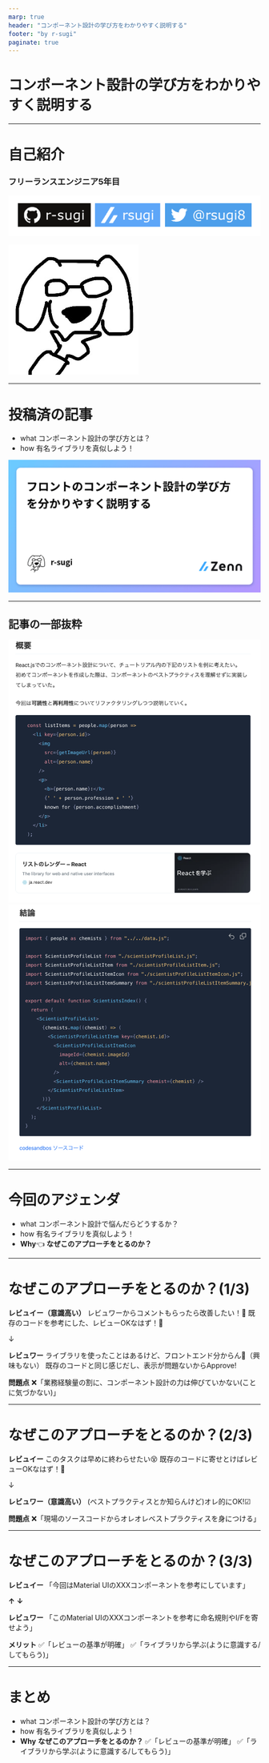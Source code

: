 ```yaml
---
marp: true
header: "コンポーネント設計の学び方をわかりやすく説明する"
footer: "by r-sugi"
paginate: true
---
```

<!-- タイトル: 10秒以内 -->
<!-- フロントエンド初心者向けにコンポーネント設計の学び方を説明します。 -->
<!-- 「設計」ではなく「設計の学び方」を説明します -->
# コンポーネント設計の学び方をわかりやすく説明する

---
<!-- 自己紹介: 15秒以内 -->
<!-- 先に自己紹介しますね -->
<!-- r-sugiと言います -->
<!-- エンジニア5年目でフロントエンド歴の方が多めです。-->
<!-- 採用担当の方はgithubをご覧ください。経歴を記載してあります。-->
# 自己紹介

### フリーランスエンジニア5年目
![10% left](../../assets/images/social-account.png)

![bg 50% right](../../assets/images/zenn-icon.jpeg)

---
<!-- # 記事のサマリー: 30秒以内 -->
<!-- 今回説明する内容については、記事を投稿済です。 -->
<!-- ざっくりいうと、Material UIのような有名ライブラリの中身を真似しよう！と説明しています。 -->
# 投稿済の記事
- what
  コンポーネント設計の学び方とは？
- how
  有名ライブラリを真似しよう！

![bg 90% right](./og-image.png)

---
## 記事の一部抜粋
<!-- #　記事の一部抜粋: 15秒以内 -->
<!-- 記事では、ReactチュートリアルのList作成を題材にしています。-->
<!-- どのような思考過程でコンポーネント化していくかを説明しています。-->
<!-- 興味ある方は読んでみてください。また、いいね！やコメントをくれると嬉しいです。 -->
<!-- 数秒待つ（ググってもらう） -->
![60% left](./article-1.png)
![bg 80% right](./article-2.png)

---
# 今回のアジェンダ
<!-- #　記事の一部抜粋: 20秒以内 -->
<!-- で、今回はこの記事で説明しきれなかったwhyの部分を紹介します -->
<!-- なんでその主張に至ったのか？どんなメリットあるのか？です！ -->
- what
  コンポーネント設計で悩んだらどうするか？
- how
  有名ライブラリを真似しよう！
- **Why**👈
  **なぜこのアプローチをとるのか？**

---
# なぜこのアプローチをとるのか？(1/3)
<!-- #　記事の一部抜粋: 45秒以内 -->
<!-- 1つ目は、このアプローチを取らなかった場合のケースです -->
<!-- レビューイー（レビュー依頼をした人）は1~2年目の新人エンジニアを想像してください -->
<!-- レビューイーは業務を通じて、成長しようと意識が高いです。-->

<!-- 一方、レビュワーは業務経験はあるけど、フロントエンドに関心がない -->
<!-- また、チームとしてレビュー基準があいまい。 -->

**レビュイー（意識高い）**
レビュワーからコメントもらったら改善したい！🤠
既存のコードを参考にした、レビューOKなはず！🥺

↓

**レビュワー**
ライブラリを使ったことはあるけど、フロントエンド分からん🤷（興味もない）
既存のコードと同じ感じだし、表示が問題ないからApprove!

**問題点**
❌「業務経験量の割に、コンポーネント設計の力は伸びていかない(ことに気づかない)」

---
<!-- 2つ目も、このアプローチを取らなかった場合のケースです -->
<!-- レビューイー（レビュー依頼をした人）は1~2年目の新人エンジニアを想像してください -->
<!-- レビューイーは既存のソースコードを流用して、PRを仕上げました。-->

<!-- 一方、レビュワーは業務経験が長い人を想像してください-->
<!-- 彼は、ある程度の実装ができるのであえてライブラリを見たりしないです。 -->

# なぜこのアプローチをとるのか？(2/3)
<!-- #　記事の一部抜粋: 45秒以内 -->
**レビュイー**
このタスクは早めに終わらせたい😵
既存のコードに寄せとけばレビューOKなはず！🥺

↓

**レビュワー（意識高い）**
(ベストプラクティスとか知らんけど)オレ的にOK!☑

**問題点**
❌「現場のソースコードからオレオレベストプラクティスを身につける」

---
<!-- #　記事の一部抜粋: 45秒以内 -->
<!-- 3つ目は、このアプローチを実践した場合のケースです -->
<!-- チーム内で明確な基準を持ってレビュー依頼/コメントのやり取りができています -->
<!-- また、業務を通じてベストな設計方法を吸収していくことが期待できます -->
# なぜこのアプローチをとるのか？(3/3)
**レビュイー**
「今回はMaterial UIのXXXコンポーネントを参考にしています」

**↑** **↓**

**レビュワー**
「このMaterial UIのXXXコンポーネントを参考に命名規則やI/Fを寄せよう」

**メリット**
✅「レビューの基準が明確」
✅「ライブラリから学ぶ(ように意識する/してもらう)」

---
# まとめ
<!-- #　記事の一部抜粋: 20秒以内 -->
- what
  コンポーネント設計の学び方とは？
- how
  有名ライブラリを真似しよう！
- **Why**
  **なぜこのアプローチをとるのか？**
  ✅「レビューの基準が明確」
  ✅「ライブラリから学ぶ(ように意識する/してもらう)」
